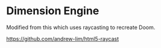 # Dimension Engine

Modified from this which uses raycasting to recreate Doom.

https://github.com/andrew-lim/html5-raycast


